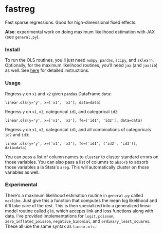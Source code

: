# fastreg

Fast sparse regressions. Good for high-dimensional fixed effects.

**Also**: experimental work on doing maximum likelihood estimation with JAX (see `general.py`).

### Install

To run the OLS routines, you'll just need `numpy`, `pandas`, `scipy`, and `sklearn`. Optionally, for the maximum likelihood routines, you'll need `jax` (and `jaxlib`) as well. See [here](https://github.com/google/jax) for detailed instructions.

### Usage

Regress `y` on `x1` and `x2` given `pandas` DataFrame `data`:
```
linear.ols(y='y', x=['x1', 'x2'], data=data)
```

Regress `y` on `x1`, `x2`, categorical `id1`, and categorical `id2`:
```
linear.ols(y='y', x=['x1', 'x2'], fe=['id1', 'id2'], data=data)
```

Regress `y` on `x1`, `x2`, categorical `id1`, and all combinations of categoricals `id2` and `id3`:
```
linear.ols(y='y', x=['x1', 'x2'], fe=['id1', ('id2', 'id3')], data=data)
```

You can pass a list of column names to `cluster` to cluster standard errors on those variables. You can also pass a list of columns to `absorb` to absorb those variables a la Stata's `areg`. This will automatically cluster on those variables as well.

### Experimental

There's a maximum likelihood estimation routine in `general.py` called `maxlike`. Just give this a function that computes the mean log likelihood and it'll take care of the rest. This is then specialized into a generalized linear model routine called `glm`, which accepts link and loss functions along with data. I've provided implementations for `logit`, `poisson`, `zero_inflated_poisson`, `negative_binomial`, and `ordinary_least_squares`. These all use the same syntax as `linear.ols`.
